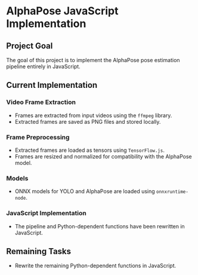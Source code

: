 # AlphaPose JavaScript Implementation

## Project Goal
The goal of this project is to implement the AlphaPose pose estimation pipeline entirely in JavaScript.

## Current Implementation

### Video Frame Extraction
- Frames are extracted from input videos using the `ffmpeg` library.
- Extracted frames are saved as PNG files and stored locally.

### Frame Preprocessing
- Extracted frames are loaded as tensors using `TensorFlow.js`.
- Frames are resized and normalized for compatibility with the AlphaPose model.

### Models
- ONNX models for YOLO and AlphaPose are loaded using `onnxruntime-node`.

### JavaScript Implementation
- The pipeline and Python-dependent functions have been rewritten in JavaScript.

## Remaining Tasks
- Rewrite the remaining Python-dependent functions in JavaScript.
